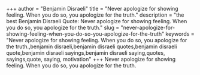 +++
author = "Benjamin Disraeli"
title = "Never apologize for showing feeling. When you do so, you apologize for the truth."
description = "the best Benjamin Disraeli Quote: Never apologize for showing feeling. When you do so, you apologize for the truth."
slug = "never-apologize-for-showing-feeling-when-you-do-so-you-apologize-for-the-truth"
keywords = "Never apologize for showing feeling. When you do so, you apologize for the truth.,benjamin disraeli,benjamin disraeli quotes,benjamin disraeli quote,benjamin disraeli sayings,benjamin disraeli saying,quotes, sayings,quote, saying, motivation"
+++
Never apologize for showing feeling. When you do so, you apologize for the truth.
